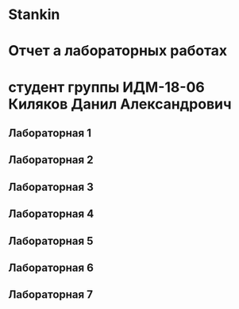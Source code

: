 # Stankin
# Отчет а лабораторных работах
# студент группы ИДМ-18-06 Киляков Данил Александрович
## Лабораторная 1

## Лабораторная 2

## Лабораторная 3

## Лабораторная 4

## Лабораторная 5

## Лабораторная 6

## Лабораторная 7
